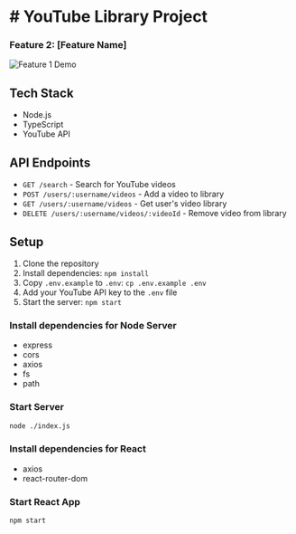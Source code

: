 # # YouTube Library Project
### Feature 2: [Feature Name]
![Feature 1 Demo](screenshot/Youtube_library.gif)

## Tech Stack
- Node.js
- TypeScript
- YouTube API

## API Endpoints

- `GET /search` - Search for YouTube videos
- `POST /users/:username/videos` - Add a video to library
- `GET /users/:username/videos` - Get user's video library
- `DELETE /users/:username/videos/:videoId` - Remove video from library

## Setup

1. Clone the repository
2. Install dependencies:
   ```npm install```
3. Copy `.env.example` to `.env`:
   ```cp .env.example .env```
4. Add your YouTube API key to the `.env` file
5. Start the server:
   ```npm start```


### Install dependencies for Node Server
- express
- cors
- axios
- fs
- path

### Start Server
```bash
node ./index.js
```

### Install dependencies for React
- axios
- react-router-dom

### Start React App
```bash
npm start
```
